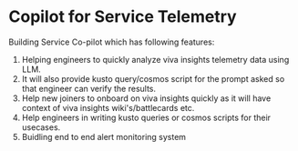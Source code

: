 # Copilot for Service Telemetry

Building Service Co-pilot which has following features:
1. Helping engineers to quickly analyze viva insights telemetry data using LLM.
2. It will also provide kusto query/cosmos script for the prompt asked so that engineer can verify the results.
3. Help new joiners to onboard on viva insights quickly as it will have context of viva insights wiki's/battlecards etc.
4. Help engineers in writing kusto queries or cosmos scripts for their usecases.
5. Buidling end to end alert monitoring system

